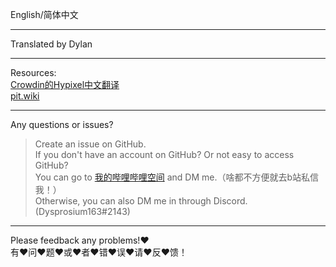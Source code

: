 English/简体中文

---

 Translated by Dylan     

---
 Resources:                                   
 [Crowdin的Hypixel中文翻译](https://crowdin.com/project/hypixel/zh-CN)     
 [pit.wiki](https://pit.wiki/)     

---

 Any questions or issues?     
 >Create an issue on GitHub.     
 >If you don't have an account on GitHub? Or not easy to access GitHub?     
 >You can go to [我的哔哩哔哩空间](https://space.bilibili.com/693470532) and DM me.（啥都不方便就去b站私信我！）     
 >Otherwise, you can also DM me in through Discord.(Dysprosium163#2143)     

---

 Please feedback any problems!:heart:     
 有:heart:问:heart:题:heart:或:heart:者:heart:错:heart:误:heart:请:heart:反:heart:馈！